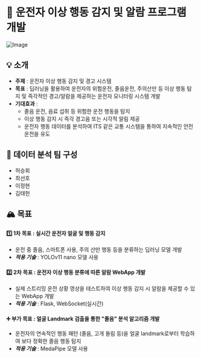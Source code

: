 # 🚗 운전자 이상 행동 감지 및 알람 프로그램 개발
![Image](https://github.com/user-attachments/assets/b413a67e-2fc1-424a-bc99-9894c1a47d5f)



## 💡 소개
- **주제** : 운전자 이상 행동 감지 및 경고 시스템
- **목표** : 딥러닝을 활용하여 운전자의 위험운전, 졸음운전, 주의산만 등 이상 행동 탐지 및 즉각적인 경고/알람을 제공하는 운전자 모니터링 시스템 개발
- **기대효과** :
    - 졸음 운전, 음료 섭취 등 위험한 운전 행동을 탐지
    - 이상 행동 감지 시 즉각 경고음 또는 시각적 알림 제공
    - 운전자 행동 데이터를 분석하여 ITS 같은 교통 시스템을 통하여 지속적인 안전 운전을 유도



## 👥 데이터 분석 팀 구성
- 허승회
- 최선호
- 이정현
- 김태헌

## 🏔️ 목표
#### 1️⃣ 1차 목표 : 실시간 운전자 얼굴 및 행동 감지
- 운전 중 졸음, 스마트폰 사용, 주의 산만 행동 등을 분류하는 딥러닝 모델 개발
- ***적용 기술*** : YOLOv11 nano 모델 사용
#### 2️⃣ 2차 목표 : 운전자 이상 행동 분류에 따른 알람 WebApp 개발
- 실제 스트리밍 운전 상황 영상을 테스트하여 이상 행동 감지 시 알람을 제공할 수 있는 WebApp 개발
- ***적용 기술*** : Flask, WebSocket(실시간)



#### ➕ 부가 목표 : 얼굴 Landmark 검출을 통한 "졸음" 분석 알고리즘 개발
- 운전자의 연속적인 행동 패턴 (졸음, 고개 돌림 등)을 얼굴 landmark로부터 학습하여 보다 정확한 졸음 행동 탐지
- ***적용 기술*** : MedaPipe 모델 사용
